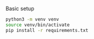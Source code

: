 
Basic setup

```bash 
python3 -m venv venv
source venv/bin/activate
pip install -r requirements.txt
```